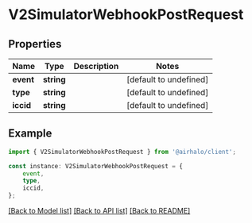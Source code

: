 # V2SimulatorWebhookPostRequest


## Properties

Name | Type | Description | Notes
------------ | ------------- | ------------- | -------------
**event** | **string** |  | [default to undefined]
**type** | **string** |  | [default to undefined]
**iccid** | **string** |  | [default to undefined]

## Example

```typescript
import { V2SimulatorWebhookPostRequest } from '@airhalo/client';

const instance: V2SimulatorWebhookPostRequest = {
    event,
    type,
    iccid,
};
```

[[Back to Model list]](../README.md#documentation-for-models) [[Back to API list]](../README.md#documentation-for-api-endpoints) [[Back to README]](../README.md)
